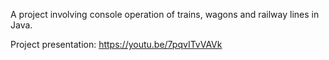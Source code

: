 
A project involving console operation of trains, wagons and railway lines in Java.

Project presentation: https://youtu.be/7pqvITvVAVk
